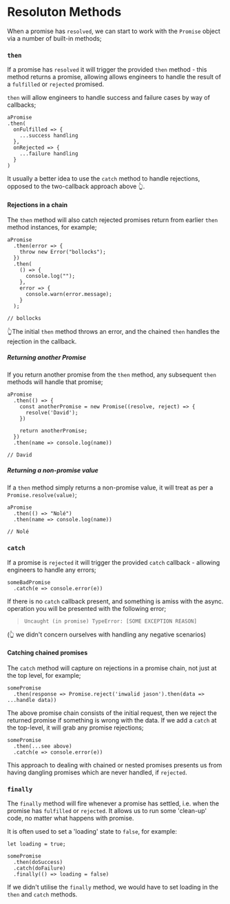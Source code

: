 # Resoluton Methods

When a promise has `resolved`, we can start to work with the `Promise` object via a number of built-in methods;

### `then`

If a promise has `resolved` it will trigger the provided `then` method - this method returns a promise, allowing allows engineers to handle the result of a `fulfilled` or `rejected` promised.

`then` will allow engineers to handle success and failure cases by way of callbacks;

```
aPromise
.then(
  onFulfilled => {
    ...success handling
  },
  onRejected => {
    ...failure handling
  }
)
```

It usually a better idea to use the `catch` method to handle rejections, opposed to the two-callback approach above 👆.

#### Rejections in a chain

The `then` method will also catch rejected promises return from earlier `then` method instances, for example;

```
aPromise
  .then(error => {
    throw new Error("bollocks");
  })
  .then(
    () => {
      console.log("");
    },
    error => {
      console.warn(error.message);
    }
  );

// bollocks
```

👆The initial `then` method throws an error, and the chained `then` handles the rejection in the callback.

##### Returning another Promise

If you return another promise from the `then` method, any subsequent `then` methods will handle that promise;

```
aPromise
  .then(() => {
    const anotherPromise = new Promise((resolve, reject) => {
      resolve('David');
    })

    return anotherPromise;
  })
  .then(name => console.log(name))

// David
```

##### Returning a non-promise value

If a `then` method simply returns a non-promise value, it will treat as per a `Promise.resolve(value)`;

```
aPromise
  .then(() => "Nolé")
  .then(name => console.log(name))

// Nolé
```

### `catch`

If a promise is `rejected` it will trigger the provided `catch` callback - allowing engineers to handle any errors;

```
someBadPromise
  .catch(e => console.error(e))
```

If there is no `catch` callback present, and something is amiss with the async. operation you will be presented with the following error;

> `Uncaught (in promise) TypeError: [SOME EXCEPTION REASON]`

(👆 we didn't concern ourselves with handling any negative scenarios)

#### Catching chained promises

The `catch` method will capture on rejections in a promise chain, not just at the top level, for example;

```
somePromise
  .then(response => Promise.reject('inwalid jason').then(data => ...handle data))
```

The above promise chain consists of the initial request, then we reject the returned promise if something is wrong with the data. If we add a `catch` at the top-level, it will grab any promise rejections;

```
somePromise
  .then(...see above)
  .catch(e => console.error(e))
```

This approach to dealing with chained or nested promises presents us from having dangling promises which are never handled, if `rejected`.

### `finally`

The `finally` method will fire whenever a promise has settled, i.e. when the promise has `fulfilled` or `rejected`. It allows us to run some 'clean-up' code, no matter what happens with promise.

It is often used to set a 'loading' state to `false`, for example:

```
let loading = true;

somePromise
  .then(doSuccess)
  .catch(doFailure)
  .finally(() => loading = false)

```

If we didn't utilise the `finally` method, we would have to set loading in the `then` and `catch` methods.
